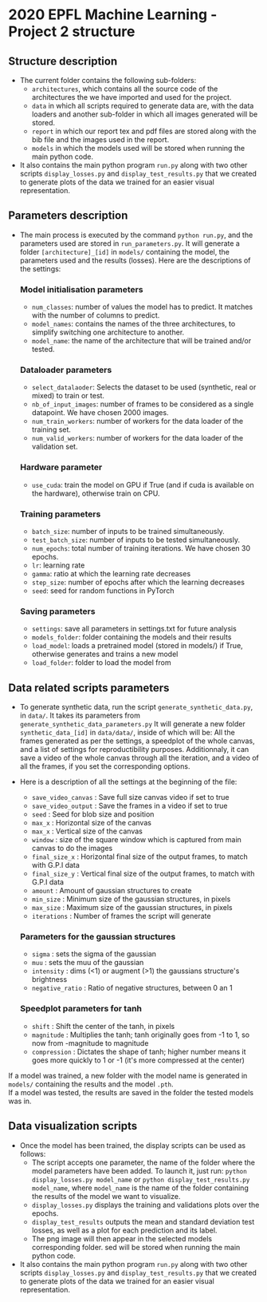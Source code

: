 # 2020 EPFL Machine Learning - Project 2 structure

## Structure description
- The current folder contains the following sub-folders:
  - ```architectures```, which contains all the source code of the architectures the we have imported and used for the project.
  - ```data``` in which all scripts required to generate data are, with the data loaders and another sub-folder in which all images generated will be stored.
  - ```report``` in which our report tex and pdf files are stored along with the bib file and the images used in the report.
  - ```models``` in which the models used will be stored when running the main python code.
- It also contains the main python program ```run.py``` along with two other scripts ```display_losses.py``` and ```display_test_results.py``` that we created to generate plots of the data we trained for an easier visual representation.

## Parameters description
- The main process is executed by the command `python run.py`, and the parameters used are stored in `run_parameters.py`. It will generate a folder `[architecture]_[id]` in ```models/``` containing the model, the parameters used and the results (losses). Here are the descriptions of the settings:
  ### Model initialisation parameters 
  - ```num_classes```: number of values the model has to predict. It matches with the number of columns to predict.
  - ```model_names```: contains the names of the three architectures, to simplify switching one architecture to another.
  - ```model_name```: the name of the architecture that will be trained and/or tested.
  
  ### Dataloader parameters
  - ```select_datalaoder```: Selects the dataset to be used (synthetic, real or mixed) to train or test.
  - ```nb_of_input_images```: number of frames to be considered as a single datapoint. We have chosen 2000 images.
  - ```num_train_workers```: number of workers for the data loader of the training set.
  - ```num_valid_workers```: number of workers for the data loader of the validation set.
   
  ### Hardware parameter
  - ```use_cuda```: train the model on GPU if True (and if cuda is available on the hardware), otherwise train on CPU.
  
  ### Training parameters
  - ```batch_size```: number of inputs to be trained simultaneously. 
  - ```test_batch_size```: number of inputs to be tested simultaneously. 
  - ```num_epochs```: total number of training iterations. We have chosen 30 epochs.
  - ```lr```: learning rate
  - ```gamma```: ratio at which the learning rate decreases
  - ```step_size```: number of epochs after which the learning decreases 
  - ```seed```: seed for random functions in PyTorch
  
  ### Saving parameters
  - ```settings```: save all parameters in settings.txt for future analysis
  - ```models_folder```: folder containing the models and their results
  - ```load_model```: loads a pretrained model (stored in models/) if True, otherwise generates and trains a new model
  - ```load_folder```: folder to load the model from

## Data related scripts parameters
- To generate synthetic data, run the script `generate_synthetic_data.py`, in `data/`. It takes its parameters from `generate_synthetic_data_parameters.py` It will generate a new folder `synthetic_data_[id]` in `data/data/`, inside of which will be: All the frames generated as per the settings, a speedplot of the whole canvas, and a list of settings for reproductibility purposes. Additionnaly, it can save a video of the whole canvas through all the iteration, and a video of all the frames, if you set the corresponding options.

- Here is a description of all the settings at the beginning of the file:
  - `save_video_canvas` : Save full size canvas video if set to true
  - `save_video_output` : Save the frames in a video if set to true
  - `seed` : Seed for blob size and position
  - `max_x` : Horizontal size of the canvas  
  - `max_x` : Vertical size of the canvas 
  - `window` : size of the square window which is captured from main canvas to do the images
  - `final_size_x` : Horizontal final size of the output frames, to match with G.P.I data
  - `final_size_y` : Vertical final size of the output frames, to match with G.P.I data
  - `amount` : Amount of gaussian structures to create
  - `min_size` : Minimum size of the gaussian structures, in pixels
  - `max_size` : Maximum size of the gaussian structures, in pixels
  - `iterations` : Number of frames the script will generate

  ### Parameters for the gaussian structures
  - `sigma` : sets the sigma of the gaussian
  - `muu` : sets the muu of the gaussian
  - `intensity` : dims (<1) or augment (>1) the gaussians structure's brightness
  - `negative_ratio` : Ratio of negative structures, between 0 an 1

  ### Speedplot parameters for tanh
  - `shift` : Shift the center of the tanh, in pixels
  - `magnitude` : Multiplies the tanh; tanh originally goes from -1 to 1, so now from -magnitude to magnitude
  - `compression` : Dictates the shape of tanh; higher number means it goes more quickly to 1 or -1 (it's more compressed at the center)
  
If a model was trained, a new folder with the model name is generated in `models/` containing the results and the model `.pth`.<br>
If a model was tested, the results are saved in the folder the tested models was in.

## Data visualization scripts
- Once the model has been trained, the display scripts can be used as follows:
  - The script accepts one parameter, the name of the folder where the model parameters have been added. To launch it, just run: ```python display_losses.py model_name``` or ```python display_test_results.py model_name```, where ```model_name``` is the name of the folder containing the results of the model we want to visualize.
  - ```display_losses.py``` displays the training and validations plots over the epochs.
  - ```display_test_results``` outputs the mean and standard deviation test losses, as well as a plot for each prediction and its label.
  - The png image will then appear in the selected models corresponding folder.
  sed will be stored when running the main python code.
- It also contains the main python program ```run.py``` along with two other scripts ```display_losses.py``` and ```display_test_results.py``` that we created to generate plots of the data we trained for an easier visual representation.
